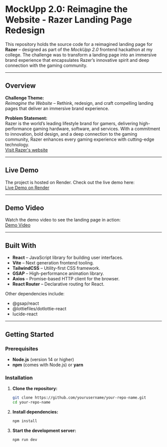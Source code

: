 # MockUpp 2.0: Reimagine the Website - Razer Landing Page Redesign

This repository holds the source code for a reimagined landing page for **Razer** – designed as part of the *MockUpp 2.0* frontend hackathon at my college. The challenge was to transform a landing page into an immersive brand experience that encapsulates Razer’s innovative spirit and deep connection with the gaming community.

---

## Overview

**Challenge Theme:**  
*Reimagine the Website* – Rethink, redesign, and craft compelling landing pages that deliver an immersive brand experience.

**Problem Statement:**  
Razer is the world’s leading lifestyle brand for gamers, delivering high-performance gaming hardware, software, and services. With a commitment to innovation, bold design, and a deep connection to the gaming community, Razer enhances every gaming experience with cutting-edge technology.  
[Visit Razer's website](https://www.razer.com/)

---

## Live Demo

The project is hosted on Render. Check out the live demo here:  
[Live Demo on Render]([https://your-render-url.com](https://razer-hackathon-frontend.onrender.com))  

---

## Demo Video

Watch the demo video to see the landing page in action:  
[Demo Video](https://your-demo-video-link.com)  

---

## Built With

- **React** – JavaScript library for building user interfaces.
- **Vite** – Next generation frontend tooling.
- **TailwindCSS** – Utility-first CSS framework.
- **GSAP** – High-performance animation library.
- **Axios** – Promise-based HTTP client for the browser.
- **React Router** – Declarative routing for React.

Other dependencies include:
- @gsap/react
- @lottiefiles/dotlottie-react
- lucide-react

---

## Getting Started

### Prerequisites

- **Node.js** (version 14 or higher)
- **npm** (comes with Node.js) or **yarn**

### Installation

1. **Clone the repository:**

   ```bash
   git clone https://github.com/yourusername/your-repo-name.git
   cd your-repo-name
2. **Install dependencies:**
   ```bash
   npm install
3. **Start the development server:**
   ```bash
   npm run dev


